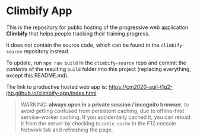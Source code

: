 # Climbify App

This is the repository for public hosting of the progressive web application **Climbify** that helps people tracking their training progress. 

It does not contain the source code, which can be found in the `climbify-source` repository instead. 

To update, run `npm run build` in the `climbify-source` repo and commit the _contents_ of the resulting `build` folder into this project (replacing everything, except this README.md). 

The link to productive hosted web app is: https://cm2020-agil-t1g2-jhb.github.io/climbify-app/index.html

> WARNING: __always open in a private session / incognito browser__, to avoid getting confused from persistent caching, due to offline-first service-worker caching. If you accidentally cached it, you can reload it from the server by checking `Disable cache` in the F12 console Network tab and refreshing the page. 

